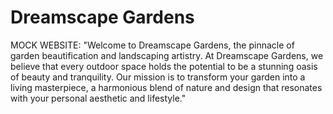 # Dreamscape Gardens
 MOCK WEBSITE: "Welcome to Dreamscape Gardens, the pinnacle of garden beautification and landscaping artistry. At Dreamscape Gardens, we believe that every outdoor space holds the potential to be a stunning oasis of beauty and tranquility. Our mission is to transform your garden into a living masterpiece, a harmonious blend of nature and design that resonates with your personal aesthetic and lifestyle."
